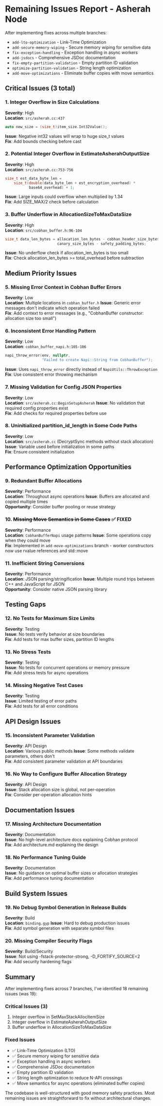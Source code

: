 # Remaining Issues Report - Asherah Node

After implementing fixes across multiple branches:
- `add-lto-optimization` - Link-Time Optimization
- `add-secure-memory-wiping` - Secure memory wiping for sensitive data
- `fix-exception-handling` - Exception handling in async workers
- `add-jsdocs` - Comprehensive JSDoc documentation
- `fix-empty-partition-validation` - Empty partition ID validation
- `optimize-partition-validation` - String length optimization
- `add-move-optimizations` - Eliminate buffer copies with move semantics

## Critical Issues (3 total)

### 1. Integer Overflow in Size Calculations
**Severity**: High  
**Location**: `src/asherah.cc:437`
```cpp
auto new_size = (size_t)item_size.Int32Value();
```
**Issue**: Negative int32 values will wrap to huge size_t values  
**Fix**: Add bounds checking before cast

### 2. Potential Integer Overflow in EstimateAsherahOutputSize
**Severity**: High  
**Location**: `src/asherah.cc:753-756`
```cpp
size_t est_data_byte_len =
    size_t(double(data_byte_len + est_encryption_overhead) *
           base64_overhead) + 1;
```
**Issue**: Large inputs could overflow when multiplied by 1.34  
**Fix**: Add SIZE_MAX/2 check before calculation

### 3. Buffer Underflow in AllocationSizeToMaxDataSize
**Severity**: High  
**Location**: `src/cobhan_buffer.h:96-104`
```cpp
size_t data_len_bytes = allocation_len_bytes - cobhan_header_size_bytes -
                        canary_size_bytes - safety_padding_bytes;
```
**Issue**: No underflow check if allocation_len_bytes is too small  
**Fix**: Check allocation_len_bytes >= total_overhead before subtraction

## Medium Priority Issues

### 5. Missing Error Context in Cobhan Buffer Errors
**Severity**: Low  
**Location**: Multiple locations in `cobhan_buffer.h`
**Issue**: Generic error messages don't indicate which operation failed  
**Fix**: Add context to error messages (e.g., "CobhanBuffer constructor: allocation size too small")

### 6. Inconsistent Error Handling Pattern
**Severity**: Low  
**Location**: `cobhan_buffer_napi.h:105-106`
```cpp
napi_throw_error(env, nullptr,
                 "Failed to create Napi::String from CobhanBuffer");
```
**Issue**: Uses `napi_throw_error` directly instead of `NapiUtils::ThrowException`  
**Fix**: Use consistent error throwing mechanism

### 7. Missing Validation for Config JSON Properties
**Severity**: Low  
**Location**: `src/asherah.cc:BeginSetupAsherah`
**Issue**: No validation that required config properties exist  
**Fix**: Add checks for required properties before use

### 8. Uninitialized partition_id_length in Some Code Paths
**Severity**: Low  
**Location**: `src/asherah.cc` (DecryptSync methods without stack allocation)
**Issue**: Variable used before initialization in some paths  
**Fix**: Ensure consistent initialization

## Performance Optimization Opportunities

### 9. Redundant Buffer Allocations
**Severity**: Performance  
**Location**: Throughout async operations
**Issue**: Buffers are allocated and copied multiple times  
**Opportunity**: Consider buffer pooling or reuse strategy

### 10. ~~Missing Move Semantics in Some Cases~~ ✅ FIXED
**Severity**: Performance  
**Location**: `CobhanBufferNapi` usage patterns
**Issue**: Some operations copy when they could move  
**Fix**: Implemented in `add-move-optimizations` branch - worker constructors now use rvalue references and std::move

### 11. Inefficient String Conversions
**Severity**: Performance  
**Location**: JSON parsing/stringification
**Issue**: Multiple round trips between C++ and JavaScript for JSON  
**Opportunity**: Consider native JSON parsing library

## Testing Gaps

### 12. No Tests for Maximum Size Limits
**Severity**: Testing  
**Issue**: No tests verify behavior at size boundaries  
**Fix**: Add tests for max buffer sizes, partition ID lengths

### 13. No Stress Tests
**Severity**: Testing  
**Issue**: No tests for concurrent operations or memory pressure  
**Fix**: Add stress tests for async operations

### 14. Missing Negative Test Cases
**Severity**: Testing  
**Issue**: Limited testing of error paths  
**Fix**: Add tests for all error conditions

## API Design Issues

### 15. Inconsistent Parameter Validation
**Severity**: API Design  
**Location**: Various public methods
**Issue**: Some methods validate parameters, others don't  
**Fix**: Add consistent parameter validation at API boundaries

### 16. No Way to Configure Buffer Allocation Strategy
**Severity**: API Design  
**Issue**: Stack allocation size is global, not per-operation  
**Fix**: Consider per-operation allocation hints

## Documentation Issues

### 17. Missing Architecture Documentation
**Severity**: Documentation  
**Issue**: No high-level architecture docs explaining Cobhan protocol  
**Fix**: Add architecture.md explaining the design

### 18. No Performance Tuning Guide
**Severity**: Documentation  
**Issue**: No guidance on optimal buffer sizes or allocation strategies  
**Fix**: Add performance tuning documentation

## Build System Issues

### 19. No Debug Symbol Generation in Release Builds
**Severity**: Build  
**Location**: `binding.gyp`
**Issue**: Hard to debug production issues  
**Fix**: Add symbol generation with separate symbol files

### 20. Missing Compiler Security Flags
**Severity**: Build/Security  
**Issue**: Not using -fstack-protector-strong, -D_FORTIFY_SOURCE=2  
**Fix**: Add security hardening flags

## Summary

After implementing fixes across 7 branches, I've identified 18 remaining issues (was 19):

### Critical Issues (3)
1. Integer overflow in SetMaxStackAllocItemSize
2. Integer overflow in EstimateAsherahOutputSize
3. Buffer underflow in AllocationSizeToMaxDataSize

### Fixed Issues
- ✅ Link-Time Optimization (LTO)
- ✅ Secure memory wiping for sensitive data
- ✅ Exception handling in async workers
- ✅ Comprehensive JSDoc documentation
- ✅ Empty partition ID validation
- ✅ String length optimization to reduce N-API crossings
- ✅ Move semantics for async operations (eliminated buffer copies)

The codebase is well-structured with good memory safety practices. Most remaining issues are straightforward to fix without architectural changes.